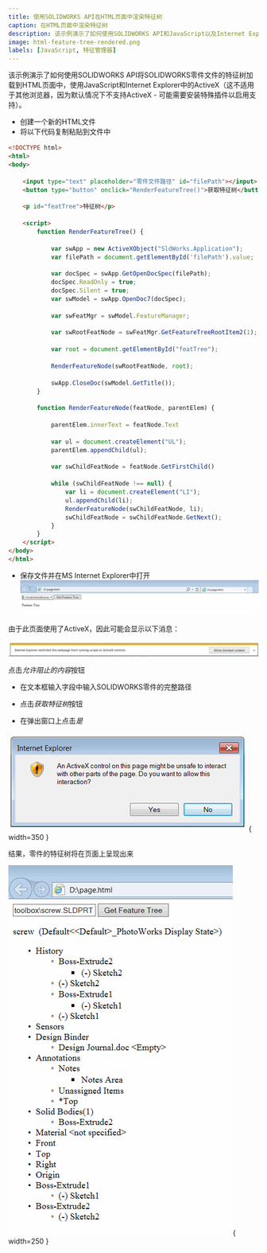```yaml
---
title: 使用SOLIDWORKS API在HTML页面中渲染特征树
caption: 在HTML页面中渲染特征树
description: 该示例演示了如何使用SOLIDWORKS API和JavaScript以及Internet Explorer中的ActiveX控件将SOLIDWORKS零件文档的特征树提取并渲染到HTML页面中。
image: html-feature-tree-rendered.png
labels: [JavaScript, 特征管理器]
---
```


该示例演示了如何使用SOLIDWORKS API将SOLIDWORKS零件文件的特征树加载到HTML页面中，使用JavaScript和Internet Explorer中的ActiveX（这不适用于其他浏览器，因为默认情况下不支持ActiveX - 可能需要安装特殊插件以启用支持）。

* 创建一个新的HTML文件
* 将以下代码复制粘贴到文件中

```html
<!DOCTYPE html>
<html>
<body>

	<input type="text" placeholder="零件文件路径" id="filePath"></input>
	<button type="button" onclick="RenderFeatureTree()">获取特征树</button>

	<p id="featTree">特征树</p>

	<script>
		function RenderFeatureTree() {

			var swApp = new ActiveXObject("SldWorks.Application");
			var filePath = document.getElementById('filePath').value;

			var docSpec = swApp.GetOpenDocSpec(filePath);
			docSpec.ReadOnly = true;
			docSpec.Silent = true;
			var swModel = swApp.OpenDoc7(docSpec);

			var swFeatMgr = swModel.FeatureManager;

			var swRootFeatNode = swFeatMgr.GetFeatureTreeRootItem2(1);

			var root = document.getElementById("featTree");

			RenderFeatureNode(swRootFeatNode, root);

			swApp.CloseDoc(swModel.GetTitle());
		}

		function RenderFeatureNode(featNode, parentElem) {

			parentElem.innerText = featNode.Text

			var ul = document.createElement("UL");
			parentElem.appendChild(ul);

			var swChildFeatNode = featNode.GetFirstChild()

			while (swChildFeatNode !== null) {
				var li = document.createElement("LI");
				ul.appendChild(li);
				RenderFeatureNode(swChildFeatNode, li);
				swChildFeatNode = swChildFeatNode.GetNext();
			}
		}
	</script>
</body>
</html>
```

* 保存文件并在MS Internet Explorer中打开
![带有输入字段的HTML页面](input-html-page.png)

由于此页面使用了ActiveX，因此可能会显示以下消息：

![Internet Explorer中的ActiveX限制警告](ie-activex-run-restriction.png)

点击*允许阻止的内容*按钮

* 在文本框输入字段中输入SOLIDWORKS零件的完整路径

* 点击*获取特征树*按钮

* 在弹出窗口上点击*是*

![关于ActiveX内容的警告消息](ie-allow-activex.png){ width=350 }

结果，零件的特征树将在页面上呈现出来

![在HTML中呈现的SOLIDWORKS零件特征树](html-feature-tree-rendered.png){ width=250 }